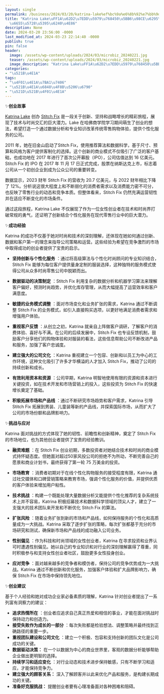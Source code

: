```yaml
---
layout: single
permalink: /business/2024/03/20/katrina-lake%ef%bc%9a%e6%8b%92%e7%bb%9d%e5%a5%b9%e7%9a%8450%e5%ae%b6%e9%a3%8e%e6%8a%95%e9%83%bd%e5%93%ad%e6%99%95%e5%9c%a8%e5%8e%95%e6%89%80%e4%ba%86/
title: "Katrina Lake\uFF1A\u62D2\u7EDD\u5979\u768450\u5BB6\u98CE\u6295\u90FD\u54ED\
  \u6655\u5728\u5395\u6240\u4E86"
description: None
date: 2024-03-20 23:56:00 -0000
last_modified_at: 2024-03-23 22:14:40 -0000
publish: true
pin: false
header:
  image: /assets/wp-content/uploads/2024/03/microbiz_20240221.jpg
  teaser: /assets/wp-content/uploads/2024/03/microbiz_20240221.jpg
  image_description: "Katrina Lake\uFF1A\u62D2\u7EDD\u5979\u768450\u5BB6\u98CE\u6295\u90FD\u54ED"
categories:
- "\u521B\u4E1A"
tags:
- "\u4F01\u4E1A\u7BA1\u7406"
- "\u521B\u4E1A\u6848\u4F8B\u5206\u6790"
- "\u521D\u521B\u4F01\u4E1A"
---
```

✨**创业故事**

[Katrina Lake](https://www.instagram.com/katrinalake) 创办 [Stitch Fix](https://www.stitchfix.com) 是一段关于创新、坚持和战略增长的精彩旅程，展现了技术与时尚交汇的巨大潜力。Lake 在哈佛商学院学习期间萌生了创业的想法，希望打造一个通过数据分析和专业知识改革传统零售购物体验，提供个性化服务的公司。

2011 年，她在旧金山启动了Stitch Fix，使用推荐算法和数据科学，基于尺寸、预算和风格为客户提供客制化的选择。这个创新的商业模式不仅吸引了广泛的客户基础，也成功地在 2017 年进行了首次公开募股（IPO），公司估值达到 16 亿美元​​。Stitch Fix 的 IPO 在 2017 年 11 月 17 日正式完成，股票在纳斯达克上市，标志着公司从一个初创企业到成为公众公司的重要转变​​。

数据显示，2023 财年 Stitch Fix 的营收为 20.7 亿美元，与 2022 财年相比下降了 12%。分析说这很大程度上和不断弱化的消费者需求以及消费能力密不可分，也反映了零售行业的动态和竞争本质。但整体看来，Stitch Fix 仍然充满运营韧性并在适应不断变化的市场条件。

通过这段旅程，Katrina Lake 不仅展现了作为一位女性创业者在技术和时尚界打破常规的勇气，还证明了创新结合个性化服务在现代零售行业中的巨大潜力。

✨**成功经验**

Katrina 的成功不仅基于她对时尚和技术的深刻理解，还体现在她如何通过创新、数据和客户第一的理念来指导公司策略和运营。这些经验为希望在竞争激烈的市场中取得成功的创业者提供了宝贵的启示。

* **坚持创新与个性化服务** ：通过将高级算法与个性化时尚顾问的专业知识结合，Stitch Fix 能够为每位客户提供量身定制的服装选择，这种独特的服务模式使得公司从众多时尚零售公司中脱颖而出。
* **数据驱动的决策制定** ：Stitch Fix 利用复杂的数据分析和机器学习算法来理解客户偏好，预测时尚趋势，并优化库存管理，从而大幅提高了运营效率和客户满意度。
* **敏捷的业务模式调整** ：面对市场变化和业务扩张的需求，Katrina 通过不断调整 Stitch Fix 的业务模式，如引入直接购买选项，以更好地满足消费者需求和增强用户体验。

* **重视客户反馈** ：从创立之初，Katrina 就亲自上阵做客户调研，了解客户的消费体验、喜好与不满。在公司的后续发展中，Stitch Fix 也专设反馈机制，鼓励客户分享他们的购物体验和对服装的看法，这些信息帮助公司不断改进产品和服务，加强了客户忠诚度。
* **建立强大的公司文化** ：Katrina 重视建立一个包容、创新和以员工为中心的工作环境，这种文化吸引了许多才华横溢的人才加入 Stitch Fix，推动了公司的持续创新和成长。
* **有效利用资本和资源** ：公司早期，Katrina 明智地使用有限的资源和资本进行关键投资，如在技术开发和市场营销上的投入，这些投资为 Stitch Fix 的快速增长奠定了基础。
* **积极拓展市场和产品线** ：通过不断研究市场趋势和客户需求，Katrina 引导 Stitch Fix 拓展到男装、儿童装等新的产品线，并探索国际市场，从而扩大了公司的市场份额和品牌影响力。

✨**挑战与应对**

Katrina 面对挑战的方式体现了她的韧性、前瞻性和创新精神，奠定了 Stitch Fix 的市场地位，也为其他创业者提供了宝贵的经验教训。

* **融资难题** ：在 Stitch Fix 创业初期，多数投资者对她结合技术和时尚的商业模式持怀疑态度。但她面对超过50家风投公司的拒绝不为所动，不断完善自己的愿景和商业计划书，最终获得了第一轮 75 万美金的投资。
* **市场教育** ：消费者初期对于在线个性化购物服务的接受程度有限，Katrina 通过社交媒体和口碑营销策略来教育市场，强调个性化服务的价值，并提供优质的客户体验来增加用户粘性。

* **技术挑战** ：构建一个既能处理大量数据分析又能提供个性化推荐的复杂系统技术上并不容易，Katrina 积极招募技术和数据科学领域的顶尖人才，建立了一支强大的技术团队来开发和不断优化 Stitch Fix 的算法。
* **扩张风险** ：随着业务扩张到新的市场和产品线，如何保持服务的个性化和高质量成为一大挑战。Katrina 采取了逐步扩张的策略，每次扩张都基于充分的市场研究和测试，确保新市场和产品线的成功融入公司业务。
* **性别偏见** ：作为科技和时尚领域的女性创业者，Katrina 在寻求投资和业界认可时遭遇性别偏见。她以自己的专业知识和对行业的深刻理解赢得了尊重，同时积极参与和支持女性创业者社区，鼓励更多女性投身创业。
* **应对竞争** ：面对越来越多的竞争者和模仿者，保持公司的竞争优势成为一大挑战。Katrina 通过不断创新和优化服务，加强客户体验和扩大品牌影响力，确保 Stitch Fix 在市场中保持领先地位。

✨**创业建议**

基于个人经验和她对成功企业家必备素质的理解，Katrina 针对创业者提出了一系列富有洞察力的建议：

* **追求热情所在** ：创业者应追求自己真正热爱和相信的事业，才能在面对挑战时保持动力和创造力。
* **接受失败作为成长的一部分** ：每次失败都是检验想法、调整策略并最终找到正确路径的重要一步。
* **重视团队建设和公司文化** ：建立一个积极、包容和支持创新的团队文化是公司成功的关键。
* **数据驱动决策：** 在一个以数据为中心的商业世界里，客观的数据分析能够帮助企业做出更明智的选择。
* **持续学习和适应变化** ：对行业动态和技术进步保持敏感，只有不断学习和适应，才能保持竞争力。
* **建立强大的顾客关系：** 深入了解顾客并以此来优化产品和服务，是构建长期成功的关键。
* **准备好克服挑战：** 提醒创业者要有心理准备面对各种困难和阻碍。
